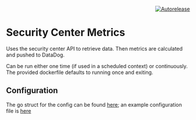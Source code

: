 <p align=right>
<a href=https://autorelease.general.dmz.palantir.tech/palantir/tenablesc-metrics><img src=https://img.shields.io/badge/Perform%20an-Autorelease-success.svg alt=Autorelease></a>
</p>

# Security Center Metrics

Uses the security center API to retrieve data.  Then metrics are calculated and pushed to DataDog.

Can be run either one time (if used in a scheduled context) or continuously.  The provided dockerfile defaults to running once and exiting.

## Configuration

The go struct for the config can be found [here](cmd/config.go#L26); an example configuration file is [here](config/example-config.yml)
